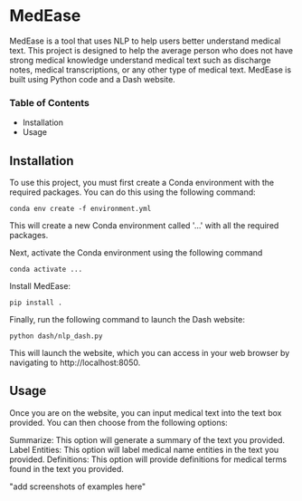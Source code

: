 # MedEase
MedEase is a tool that uses NLP to help users better understand medical text. This project is designed to help the average person who does not have strong medical knowledge understand medical text such as discharge notes, medical transcriptions, or any other type of medical text. MedEase is built using Python code and a Dash website.

### Table of Contents
- Installation
- Usage

## Installation
To use this project, you must first create a Conda environment with the required packages. You can do this using the following command:
```
conda env create -f environment.yml
```

This will create a new Conda environment called '...' with all the required packages.

Next, activate the Conda environment using the following command
```
conda activate ...
```

Install MedEase:
```
pip install .
```

Finally, run the following command to launch the Dash website:
```
python dash/nlp_dash.py
```

This will launch the website, which you can access in your web browser by navigating to http://localhost:8050.

## Usage
Once you are on the website, you can input medical text into the text box provided. You can then choose from the following options:

Summarize: This option will generate a summary of the text you provided.
Label Entities: This option will label medical name entities in the text you provided.
Definitions: This option will provide definitions for medical terms found in the text you provided.

"add screenshots of examples here"


